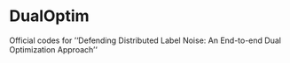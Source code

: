 # DualOptim
Official codes for  ’‘Defending Distributed Label Noise: An End-to-end Dual Optimization Approach’‘
